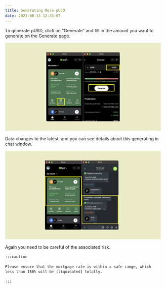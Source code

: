 ```yaml
---
title: Generating More pUSD
date: 2021-08-13 12:33:07
---
```


To generate pUSD, click on "Generate" and fill in the amount you want to generate on the Generate page.

![](../assets/leaf-generate-p1.png)

Data changes to the latest, and you can see details about this generating in chat window.

![](../assets/leaf-generate-p2.png)


Again you need to be careful of the associated risk.

````mdx-code-block
:::caution

Please ensure that the mortgage rate is within a safe range, which less than 150% will be [liquidated] totally.

:::
````

